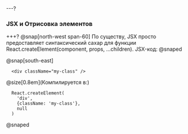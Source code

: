 ---?
### JSX и Отрисовка элементов

+++?
@snap[north-west span-60]
По существу, JSX просто предоставляет синтаксический сахар для функции React.createElement(component, props, ...children). JSX-код:
@snaped

@snap[south-east]
```
  <div className="my-class" />
```
@size[0.8em](Компилируется в:)
```
  React.createElement(
    'div',
    {className: 'my-class'},
    null
  )
```
@snaped


  
